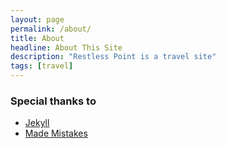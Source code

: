 ```yaml
---
layout: page
permalink: /about/
title: About
headline: About This Site
description: "Restless Point is a travel site"
tags: [travel]
---
```


### Special thanks to

* [Jekyll](http://jekyllrb.com)
* [Made Mistakes](http://mademistakes.com)